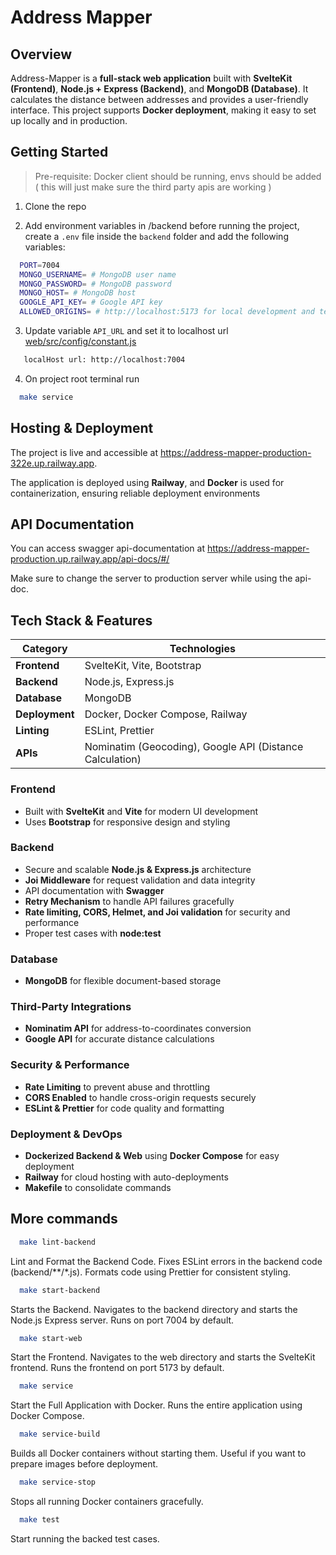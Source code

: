 # Address Mapper

## Overview
Address-Mapper is a **full-stack web application** built with **SvelteKit (Frontend)**, **Node.js + Express (Backend)**, and **MongoDB (Database)**. It calculates the distance between addresses and provides a user-friendly interface.
This project supports **Docker deployment**, making it easy to set up locally and in production.

## Getting Started

> Pre-requisite: Docker client should be running, envs should be added ( this will just make sure the third party apis are working )

1. Clone the repo

2. Add environment variables in /backend before running the project, create a `.env` file inside the `backend` folder and add the following variables:

```bash
  PORT=7004
  MONGO_USERNAME= # MongoDB user name
  MONGO_PASSWORD= # MongoDB password
  MONGO_HOST= # MongoDB host
  GOOGLE_API_KEY= # Google API key
  ALLOWED_ORIGINS= # http://localhost:5173 for local development and testing
```

3. Update variable `API_URL` and set it to localhost url [web/src/config/constant.js](./web/src/config/constant.js)
```bash
   localHost url: http://localhost:7004
```
4. On project root terminal run 
```bash
  make service
```

## Hosting & Deployment
The project is live and accessible at https://address-mapper-production-322e.up.railway.app.

The application is deployed using **Railway**, and **Docker** is used for containerization, ensuring reliable deployment environments

## API Documentation
You can access swagger api-documentation at https://address-mapper-production.up.railway.app/api-docs/#/

Make sure to change the server to production server while using the api-doc. 

## Tech Stack & Features

| Category          | Technologies |
|------------------|-------------------------------|
| **Frontend**     | SvelteKit, Vite, Bootstrap |
| **Backend**      | Node.js, Express.js |
| **Database**     | MongoDB |
| **Deployment**   | Docker, Docker Compose, Railway |
| **Linting**      | ESLint, Prettier |
| **APIs**        | Nominatim (Geocoding), Google API (Distance Calculation) |


### Frontend
- Built with **SvelteKit** and **Vite** for modern UI development
- Uses **Bootstrap** for responsive design and styling

### Backend
- Secure and scalable **Node.js & Express.js** architecture
- **Joi Middleware** for request validation and data integrity
- API documentation with **Swagger**
- **Retry Mechanism** to handle API failures gracefully
- **Rate limiting, CORS, Helmet, and Joi validation** for security and performance
- Proper test cases with **node:test**

### Database
- **MongoDB** for flexible document-based storage

### Third-Party Integrations
- **Nominatim API** for address-to-coordinates conversion
- **Google API** for accurate distance calculations

### Security & Performance
- **Rate Limiting** to prevent abuse and throttling
- **CORS Enabled** to handle cross-origin requests securely
- **ESLint & Prettier** for code quality and formatting

### Deployment & DevOps
- **Dockerized Backend & Web** using **Docker Compose** for easy deployment
- **Railway** for cloud hosting with auto-deployments
- **Makefile** to consolidate commands


## More commands 

```bash
  make lint-backend
```
Lint and Format the Backend Code.
Fixes ESLint errors in the backend code (backend/**/*.js).
Formats code using Prettier for consistent styling.

```bash
  make start-backend
```
Starts the Backend. Navigates to the backend directory and starts the Node.js Express server.
Runs on port 7004 by default.

```bash
  make start-web
```
Start the Frontend. Navigates to the web directory and starts the SvelteKit frontend.
Runs the frontend on port 5173 by default.

```bash
  make service
```
Start the Full Application with Docker. Runs the entire application using Docker Compose.

```bash
  make service-build
```
Builds all Docker containers without starting them. Useful if you want to prepare images before deployment.

```bash
  make service-stop
```
Stops all running Docker containers gracefully.

```bash
  make test
```
Start running the backed test cases.

